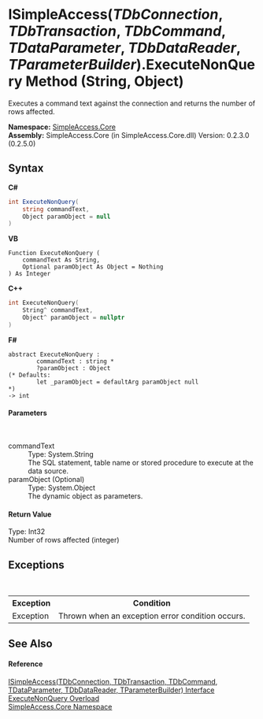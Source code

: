 # ISimpleAccess(*TDbConnection*, *TDbTransaction*, *TDbCommand*, *TDataParameter*, *TDbDataReader*, *TParameterBuilder*).ExecuteNonQuery Method (String, Object)
 

Executes a command text against the connection and returns the number of rows affected.

**Namespace:**&nbsp;<a href="N_SimpleAccess_Core">SimpleAccess.Core</a><br />**Assembly:**&nbsp;SimpleAccess.Core (in SimpleAccess.Core.dll) Version: 0.2.3.0 (0.2.5.0)

## Syntax

**C#**<br />
``` C#
int ExecuteNonQuery(
	string commandText,
	Object paramObject = null
)
```

**VB**<br />
``` VB
Function ExecuteNonQuery ( 
	commandText As String,
	Optional paramObject As Object = Nothing
) As Integer
```

**C++**<br />
``` C++
int ExecuteNonQuery(
	String^ commandText, 
	Object^ paramObject = nullptr
)
```

**F#**<br />
``` F#
abstract ExecuteNonQuery : 
        commandText : string * 
        ?paramObject : Object 
(* Defaults:
        let _paramObject = defaultArg paramObject null
*)
-> int 

```


#### Parameters
&nbsp;<dl><dt>commandText</dt><dd>Type: System.String<br />The SQL statement, table name or stored procedure to execute at the data source.</dd><dt>paramObject (Optional)</dt><dd>Type: System.Object<br />The dynamic object as parameters.</dd></dl>

#### Return Value
Type: Int32<br />Number of rows affected (integer)

## Exceptions
&nbsp;<table><tr><th>Exception</th><th>Condition</th></tr><tr><td>Exception</td><td>Thrown when an exception error condition occurs.</td></tr></table>

## See Also


#### Reference
<a href="T_SimpleAccess_Core_ISimpleAccess_6">ISimpleAccess(TDbConnection, TDbTransaction, TDbCommand, TDataParameter, TDbDataReader, TParameterBuilder) Interface</a><br /><a href="Overload_SimpleAccess_Core_ISimpleAccess_6_ExecuteNonQuery">ExecuteNonQuery Overload</a><br /><a href="N_SimpleAccess_Core">SimpleAccess.Core Namespace</a><br />